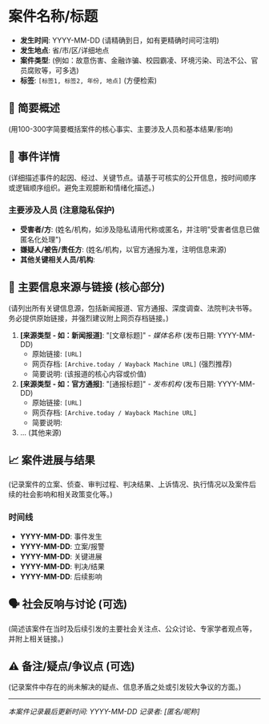 # 案件名称/标题

- **发生时间**: YYYY-MM-DD (请精确到日，如有更精确时间可注明)
- **发生地点**: 省/市/区/详细地点
- **案件类型**: (例如：故意伤害、金融诈骗、校园霸凌、环境污染、司法不公、官员腐败等，可多选)
- **标签**: `[标签1, 标签2, 年份, 地点]` (方便检索)

## 📝 简要概述
(用100-300字简要概括案件的核心事实、主要涉及人员和基本结果/影响)

## 📖 事件详情
(详细描述事件的起因、经过、关键节点。请基于可核实的公开信息，按时间顺序或逻辑顺序组织。避免主观臆断和情绪化描述。)

### 主要涉及人员 (注意隐私保护)
* **受害者/方**: (姓名/机构，如涉及隐私请用代称或匿名，并注明"受害者信息已做匿名化处理")
* **嫌疑人/被告/责任方**: (姓名/机构，以官方通报为准，注明信息来源)
* **其他关键相关人员/机构**:

## 🔗 主要信息来源与链接 (核心部分)
(请列出所有关键信息源，包括新闻报道、官方通报、深度调查、法院判决书等。务必提供原始链接，并强烈建议附上网页存档链接。)

1.  **[来源类型 - 如：新闻报道]**: "[文章标题]" - *媒体名称* (发布日期: YYYY-MM-DD)
    * 原始链接: `[URL]`
    * 网页存档: `[Archive.today / Wayback Machine URL]` (强烈推荐)
    * 简要说明: (该报道的核心内容或价值)
2.  **[来源类型 - 如：官方通报]**: "[通报标题]" - *发布机构* (发布日期: YYYY-MM-DD)
    * 原始链接: `[URL]`
    * 网页存档: `[Archive.today / Wayback Machine URL]`
    * 简要说明:
3.  ... (其他来源)

## 📈 案件进展与结果
(记录案件的立案、侦查、审判过程、判决结果、上诉情况、执行情况以及案件后续的社会影响和相关政策变化等。)

### 时间线
- **YYYY-MM-DD**: 事件发生
- **YYYY-MM-DD**: 立案/报警
- **YYYY-MM-DD**: 关键进展
- **YYYY-MM-DD**: 判决/结果
- **YYYY-MM-DD**: 后续影响

## 🗣️ 社会反响与讨论 (可选)
(简述该案件在当时及后续引发的主要社会关注点、公众讨论、专家学者观点等，并附上相关链接。)

## ⚠️ 备注/疑点/争议点 (可选)
(记录案件中存在的尚未解决的疑点、信息矛盾之处或引发较大争议的方面。)

---

*本案件记录最后更新时间: YYYY-MM-DD*
*记录者: [匿名/昵称]*
